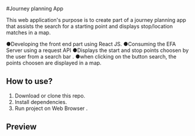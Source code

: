 #Journey planning App

This web application's purpose is to create part of a journey planning app that assists the search for a starting point and displays stop/location matches in a map.

●Developing the front end part using React JS.
●Consuming the EFA Server using a request API
●Displays the start and stop points choosen by the user from a search bar .
●when clicking on the button search, the points choosen are displayed in a map.

## How to use?
1. Download or clone this repo.
2. Install dependencies.
3. Run project on Web Browser .

## Preview


